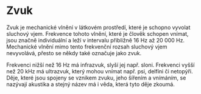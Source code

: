 # Zvuk

Zvuk je mechanické vlnění v látkovém prostředí, které je schopno vyvolat sluchový vjem. Frekvence tohoto vlnění, které je člověk schopen vnímat, jsou značně individuální a leží v intervalu přibližně 16 Hz až 20 000 Hz. Mechanické vlnění mimo tento frekvenční rozsah sluchový vjem nevyvolává, přesto se někdy také označuje jako zvuk.

Frekvenci nižší než 16 Hz má infrazvuk, slyší jej např. sloni. Frekvenci vyšší než 20 kHz má ultrazvuk, který mohou vnímat např. psi, delfíni či netopýři. Děje, které jsou spojeny se vznikem zvuku, jeho šířením a vnímáním, se nazývají akustika a stejný název má i věda, která tyto děje zkoumá.